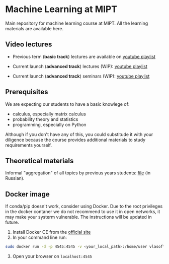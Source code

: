 # Machine Learning at MIPT

Main repository for machine learning course at MIPT.
All the learning materials are available here.

## Video lectures

* Previous term (__basic track__) lectures are available on [youtube playlist](https://www.youtube.com/playlist?list=PL4_hYwCyhAvasRqzz4w562ce0esEwS0Mt)

* Current launch (__advanced track__) lectures (WIP): [youtube playlist](https://www.youtube.com/playlist?list=PL4_hYwCyhAvZeq93ssEUaR47xhvs7IhJM)

* Current launch (__advanced track__) seminars (WIP): [youtube playlist](https://www.youtube.com/playlist?list=PL4_hYwCyhAvYvuHz_PKlEV-kOsK2bwUBg)

## Prerequisites

We are expecting our students to have a basic knowlege of:
* calculus, especially matrix calculus
* probability theory and statistics
* programming, especially on Python

Although if you don't have any of this, you could substitude it with your diligence because the course provides additional materials to study requirements yourself.

## Theoretical materials

Informal "aggregation" of all topics by previous years students: [file](https://github.com/girafe-ai/ml-mipt/blob/master/ML_informal_notes.pdf) (in Russian).

## Docker image

If conda/pip doesn't work, consider using Docker.
Due to the root privileges in the docker contaner we do not recommend to use it in open networks, it may make your systerm vulnerable. The instructions will be updated in future.

1. Install Docker CE from the [official site](https://www.docker.com/products/docker-desktop)
2. In your command line run: 
```bash
sudo docker run -d -p 4545:4545 -v <your_local_path>:/home/user vlasoff/ds jupyter notebook
```
3. Open your browser on `localhost:4545`
